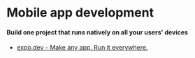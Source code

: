 # Mobile app development
#### Build one project that runs natively on all your users' devices
* [expo.dev - Make any app. Run it everywhere.](https://expo.dev/)